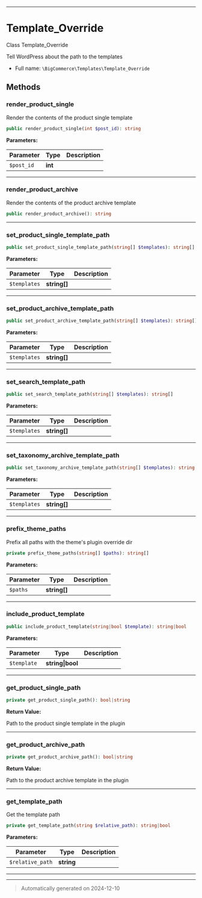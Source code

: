 ***

# Template_Override

Class Template_Override

Tell WordPress about the path to the templates

* Full name: `\BigCommerce\Templates\Template_Override`




## Methods


### render_product_single

Render the contents of the product single template

```php
public render_product_single(int $post_id): string
```








**Parameters:**

| Parameter | Type | Description |
|-----------|------|-------------|
| `$post_id` | **int** |  |





***

### render_product_archive

Render the contents of the product archive template

```php
public render_product_archive(): string
```












***

### set_product_single_template_path



```php
public set_product_single_template_path(string[] $templates): string[]
```








**Parameters:**

| Parameter | Type | Description |
|-----------|------|-------------|
| `$templates` | **string[]** |  |





***

### set_product_archive_template_path



```php
public set_product_archive_template_path(string[] $templates): string[]
```








**Parameters:**

| Parameter | Type | Description |
|-----------|------|-------------|
| `$templates` | **string[]** |  |





***

### set_search_template_path



```php
public set_search_template_path(string[] $templates): string[]
```








**Parameters:**

| Parameter | Type | Description |
|-----------|------|-------------|
| `$templates` | **string[]** |  |





***

### set_taxonomy_archive_template_path



```php
public set_taxonomy_archive_template_path(string[] $templates): string[]
```








**Parameters:**

| Parameter | Type | Description |
|-----------|------|-------------|
| `$templates` | **string[]** |  |





***

### prefix_theme_paths

Prefix all paths with the theme's plugin override dir

```php
private prefix_theme_paths(string[] $paths): string[]
```








**Parameters:**

| Parameter | Type | Description |
|-----------|------|-------------|
| `$paths` | **string[]** |  |





***

### include_product_template



```php
public include_product_template(string|bool $template): string|bool
```








**Parameters:**

| Parameter | Type | Description |
|-----------|------|-------------|
| `$template` | **string&#124;bool** |  |





***

### get_product_single_path



```php
private get_product_single_path(): bool|string
```









**Return Value:**

Path to the product single template in the plugin




***

### get_product_archive_path



```php
private get_product_archive_path(): bool|string
```









**Return Value:**

Path to the product archive template in the plugin




***

### get_template_path

Get the template path

```php
private get_template_path(string $relative_path): string|bool
```








**Parameters:**

| Parameter | Type | Description |
|-----------|------|-------------|
| `$relative_path` | **string** |  |





***


***
> Automatically generated on 2024-12-10
